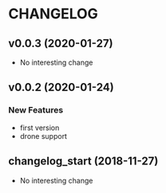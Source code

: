# CHANGELOG

## v0.0.3 (2020-01-27)

- No interesting change

## v0.0.2 (2020-01-24)

### New Features

- first version
- drone support

## changelog_start (2018-11-27)

- No interesting change


